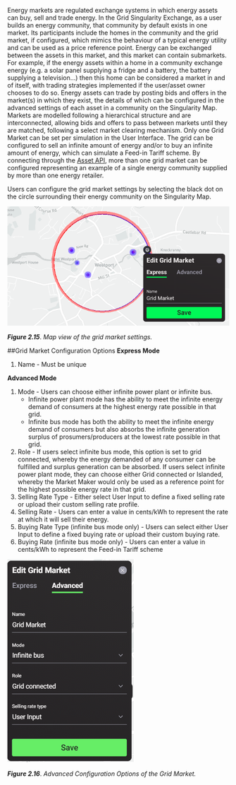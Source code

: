 Energy markets are regulated exchange systems in which energy assets can buy, sell and trade energy. In the Grid Singularity Exchange, as a user builds an energy community, that community by default exists in one market. Its participants include the homes in the community and the grid market, if configured, which mimics the behaviour of a typical energy utility and can be used as a price reference point. Energy can be exchanged between the assets in this market, and this market can contain submarkets. For example, if the energy assets within a home in a community exchange energy (e.g. a solar panel supplying a fridge and a battery, the battery supplying a television…) then this home can be considered a market in and of itself, with trading strategies implemented if the user/asset owner chooses to do so. Energy assets can trade by posting bids and offers in the market(s) in which they exist, the details of which can be configured in the advanced settings of each asset in a community on the Singularity Map. Markets are modelled following a hierarchical structure and are interconnected, allowing bids and offers to pass between markets until they are matched, following a select market clearing mechanism.
Only one Grid Market can be set per simulation in the User Interface. The grid can be configured to sell an infinite amount of energy and/or to buy an infinite amount of energy, which can simulate a Feed-in Tariff scheme. By connecting through the [Asset API](asset-api-template-script.md), more than one grid market can be configured representing an example of a single energy community supplied by more than one energy retailer.

Users can configure the grid market settings by selecting the black dot on the circle surrounding their energy community on the Singularity Map.

![alt_text](img/market-settings-map.png)

***Figure 2.15***. *Map view of the grid market settings.*


##Grid Market Configuration Options
**Express Mode**
1. Name - Must be unique

**Advanced Mode**
1. Mode - Users can choose either infinite power plant or infinite bus.
   - Infinite power plant mode has the ability to meet the infinite energy demand of consumers at the highest energy rate possible in that grid.
   - Infinite bus mode has both the ability to meet the infinite energy demand of consumers but also absorbs the infinite generation surplus of prosumers/producers at the lowest rate possible in that grid.
2. Role - If users select infinite bus mode, this option is set to grid connected, whereby the energy demanded of any consumer can be fulfilled and surplus generation can be absorbed. If users select infinite power plant mode, they can choose either Grid connected or Islanded, whereby the Market Maker would only be used as a reference point for the highest possible energy rate in that grid.
3. Selling Rate Type - Either select User Input to define a fixed selling rate or upload their custom selling rate profile.
4. Selling Rate - Users can enter a value in cents/kWh to represent the rate at which it will sell their energy.
5. Buying Rate Type (infinite bus mode only) - Users can select either User Input to define a fixed buying rate or upload their custom buying rate.
6. Buying Rate (infinite bus mode only) - Users can enter a value in cents/kWh to represent the Feed-in Tariff scheme

![alt_text](img/grid-market-settings.png)

***Figure 2.16***. *Advanced Configuration Options of the Grid Market.*
